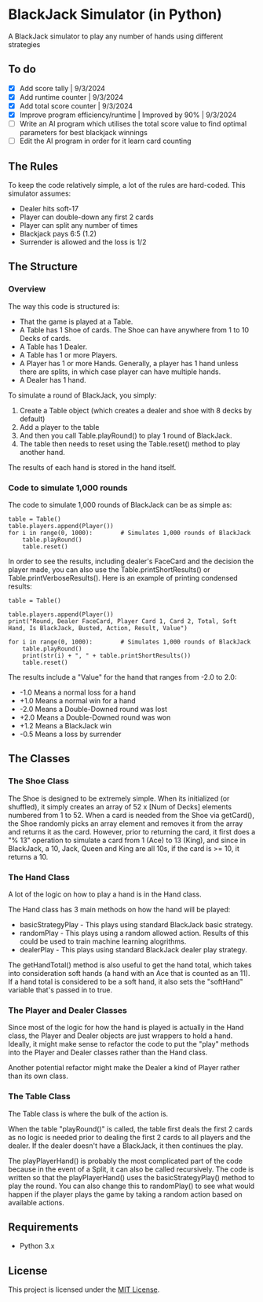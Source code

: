 # BlackJack Simulator (in Python)
A BlackJack simulator to play any number of hands using different strategies

## To do
- [x] Add score tally | 9/3/2024
- [x] Add runtime counter | 9/3/2024
- [x] Add total score counter | 9/3/2024
- [x] Improve program efficiency/runtime | Improved by 90% | 9/3/2024
- [ ] Write an AI program which utilises the total score value to find optimal parameters for best blackjack winnings
- [ ] Edit the AI program in order for it learn card counting 

## The Rules
To keep the code relatively simple, a lot of the rules are hard-coded. This simulator assumes:
* Dealer hits soft-17
* Player can double-down any first 2 cards
* Player can split any number of times
* Blackjack pays 6:5 (1.2)
* Surrender is allowed and the loss is 1/2

## The Structure
### Overview
The way this code is structured is:
* That the game is played at a Table.
* A Table has 1 Shoe of cards. The Shoe can have anywhere from 1 to 10 Decks of cards.
* A Table has 1 Dealer.
* A Table has 1 or more Players.
* A Player has 1 or more Hands. Generally, a player has 1 hand unless there are splits, in which case player can have multiple hands.
* A Dealer has 1 hand.

To simulate a round of BlackJack, you simply:
1. Create a Table object (which creates a dealer and shoe with 8 decks by default)
1. Add a player to the table
1. And then you call Table.playRound() to play 1 round of BlackJack.
1. The table then needs to reset using the Table.reset() method to play another hand.

The results of each hand is stored in the hand itself.

### Code to simulate 1,000 rounds
The code to simulate 1,000 rounds of BlackJack can be as simple as:
```
table = Table()
table.players.append(Player())
for i in range(0, 1000):        # Simulates 1,000 rounds of BlackJack
    table.playRound()
    table.reset()
```
In order to see the results, including dealer's FaceCard and the decision the player made, you can also use the Table.printShortResults() or Table.printVerboseResults(). Here is an example of printing condensed results:
```
table = Table()

table.players.append(Player())
print("Round, Dealer FaceCard, Player Card 1, Card 2, Total, Soft Hand, Is BlackJack, Busted, Action, Result, Value")

for i in range(0, 1000):        # Simulates 1,000 rounds of BlackJack
    table.playRound()
    print(str(i) + ", " + table.printShortResults())
    table.reset()
```

The results include a "Value" for the hand that ranges from -2.0 to 2.0:
* -1.0 Means a normal loss for a hand
* +1.0 Means a normal win for a hand
* -2.0 Means a Double-Downed round was lost
* +2.0 Means a Double-Downed round was won
* +1.2 Means a BlackJack win
* -0.5 Means a loss by surrender

## The Classes

### The Shoe Class
The Shoe is designed to be extremely simple. When its initialized (or shuffled), it simply creates an array of 52 x [Num of Decks] elements numbered from 1 to 52. When a card is needed from the Shoe via getCard(), the Shoe randomly picks an array element and removes it from the array and returns it as the card. However, prior to returning the card, it first does a "% 13" operation to simulate a card from 1 (Ace) to 13 (King), and since in BlackJack, a 10, Jack, Queen and King are all 10s, if the card is >= 10, it returns a 10.

### The Hand Class
A lot of the logic on how to play a hand is in the Hand class.

The Hand class has 3 main methods on how the hand will be played:
* basicStrategyPlay - This plays using standard BlackJack basic strategy.
* randomPlay - This plays using a random allowed action. Results of this could be used to train machine learning alogrithms.
* dealerPlay - This plays using standard BlackJack dealer play strategy.

The getHandTotal() method is also useful to get the hand total, which takes into consideration soft hands (a hand with an Ace that is counted as an 11). If a hand total is considered to be a soft hand, it also sets the "softHand" variable that's passed in to true.

### The Player and Dealer Classes
Since most of the logic for how the hand is played is actually in the Hand class, the Player and Dealer objects are just wrappers to hold a hand. Ideally, it might make sense to refactor the code to put the "play" methods into the Player and Dealer classes rather than the Hand class.

Another potential refactor might make the Dealer a kind of Player rather than its own class.

### The Table Class
The Table class is where the bulk of the action is.

When the table "playRound()" is called, the table first deals the first 2 cards as no logic is needed prior to dealing the first 2 cards to all players and the dealer. If the dealer doesn't have a BlackJack, it then continues the play.

The playPlayerHand() is probably the most complicated part of the code because in the event of a Split, it can also be called recursively. The code is written so that the playPlayerHand() uses the basicStrategyPlay() method to play the round. You can also change this to randomPlay() to see what would happen if the player plays the game by taking a random action based on available actions.

## Requirements

- Python 3.x

## License

This project is licensed under the [MIT License](LICENSE).

